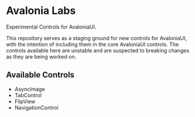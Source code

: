 # Avalonia Labs
Experimental Controls for AvaloniaUI.

This repository serves as a staging ground for new controls for AvaloniaUI, with the intention of including them in the core AvaloniaUI controls. The controls available here are unstable and are suspected to breaking changes as they are being worked on.

## Available Controls

 - AsyncImage
 - TabControl
 - FlipView
 - NavigationControl
